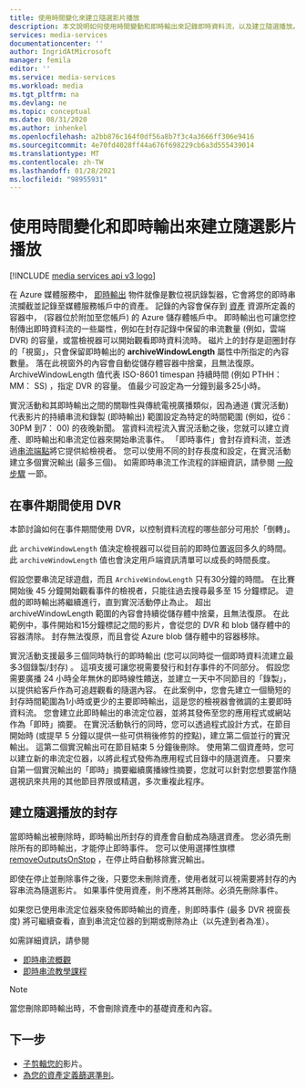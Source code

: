 ```yaml
---
title: 使用時間變化來建立隨選影片播放
description: 本文說明如何使用時間變動和即時輸出來記錄即時資料流，以及建立隨選播放。
services: media-services
documentationcenter: ''
author: IngridAtMicrosoft
manager: femila
editor: ''
ms.service: media-services
ms.workload: media
ms.tgt_pltfrm: na
ms.devlang: ne
ms.topic: conceptual
ms.date: 08/31/2020
ms.author: inhenkel
ms.openlocfilehash: a2bb876c164f0df56a8b7f3c4a3666ff306e9416
ms.sourcegitcommit: 4e70fd4028ff44a676f698229cb6a3d555439014
ms.translationtype: MT
ms.contentlocale: zh-TW
ms.lasthandoff: 01/28/2021
ms.locfileid: "98955931"
---
```

# <a name="use-time-shifting-and-live-outputs-to-create-on-demand-video-playback"></a>使用時間變化和即時輸出來建立隨選影片播放

[!INCLUDE [media services api v3 logo](./includes/v3-hr.md)]

在 Azure 媒體服務中， [即時輸出](/rest/api/media/liveoutputs) 物件就像是數位視訊錄製器，它會將您的即時串流攔截並記錄至媒體服務帳戶中的資產。 記錄的內容會保存到 [資產](/rest/api/media/assets) 資源所定義的容器中， (容器位於附加至您帳戶) 的 Azure 儲存體帳戶中。 即時輸出也可讓您控制傳出即時資料流的一些屬性，例如在封存記錄中保留的串流數量 (例如，雲端 DVR) 的容量，或當檢視器可以開始觀看即時資料流時。 磁片上的封存是迴圈封存的「視窗」，只會保留即時輸出的 **archiveWindowLength** 屬性中所指定的內容數量。 落在此視窗外的內容會自動從儲存體容器中捨棄，且無法復原。 ArchiveWindowLength 值代表 ISO-8601 timespan 持續時間 (例如 PTHH： MM： SS) ，指定 DVR 的容量。 值最少可設定為一分鐘到最多25小時。

實況活動和其即時輸出之間的關聯性與傳統電視廣播類似，因為通道 (實況活動) 代表影片的持續串流和錄製 (即時輸出) 範圍設定為特定的時間範圍 (例如，從6：30PM 到7： 00) 的夜晚新聞。 當資料流程流入實況活動之後，您就可以建立資產、即時輸出和串流定位器來開始串流事件。 「即時事件」會封存資料流，並透過[串流端點](/rest/api/media/streamingendpoints)將它提供給檢視者。 您可以使用不同的封存長度和設定，在實況活動建立多個實況輸出 (最多三個)。 如需即時串流工作流程的詳細資訊，請參閱 [一般步驟](live-streaming-overview.md#general-steps) 一節。

## <a name="using-a-dvr-during-an-event"></a>在事件期間使用 DVR

本節討論如何在事件期間使用 DVR，以控制資料流程的哪些部分可用於「倒轉」。

此 `archiveWindowLength` 值決定檢視器可以從目前的即時位置返回多久的時間。 此 `archiveWindowLength` 值也會決定用戶端資訊清單可以成長的時間長度。

假設您要串流足球遊戲，而且 `ArchiveWindowLength` 只有30分鐘的時間。 在比賽開始後 45 分鐘開始觀看事件的檢視者，只能往過去搜尋最多至 15 分鐘標記。 遊戲的即時輸出將繼續進行，直到實況活動停止為止。 超出 archiveWindowLength 範圍的內容會持續從儲存體中捨棄，且無法復原。 在此範例中，事件開始和15分鐘標記之間的影片，會從您的 DVR 和 blob 儲存體中的容器清除。 封存無法復原，而且會從 Azure blob 儲存體中的容器移除。

實況活動支援最多三個同時執行的即時輸出 (您可以同時從一個即時資料流建立最多3個錄製/封存) 。 這項支援可讓您視需要發行和封存事件的不同部分。 假設您需要廣播 24 小時全年無休的即時線性饋送，並建立一天中不同節目的「錄製」，以提供給客戶作為可追趕觀看的隨選內容。 在此案例中，您會先建立一個簡短的封存時間範圍為1小時或更少的主要即時輸出，這是您的檢視器會微調的主要即時資料流。 您會建立此即時輸出的串流定位器，並將其發佈至您的應用程式或網站作為「即時」摘要。 在實況活動執行的同時，您可以透過程式設計方式，在節目開始時 (或提早 5 分鐘以提供一些可供稍後修剪的控點)，建立第二個並行的實況輸出。 這第二個實況輸出可在節目結束 5 分鐘後刪除。 使用第二個資產時，您可以建立新的串流定位器，以將此程式發佈為應用程式目錄中的隨選資產。 只要來自第一個實況輸出的「即時」摘要繼續廣播線性摘要，您就可以針對您想要當作隨選視訊來共用的其他節目界限或精選，多次重複此程序。

## <a name="creating-an-archive-for-on-demand-playback"></a>建立隨選播放的封存

當即時輸出被刪除時，即時輸出所封存的資產會自動成為隨選資產。 您必須先刪除所有的即時輸出，才能停止即時事件。 您可以使用選擇性旗標 [removeOutputsOnStop](/rest/api/media/liveevents/stop#request-body) ，在停止時自動移除實況輸出。

即使在停止並刪除事件之後，只要您未刪除資產，使用者就可以視需要將封存的內容串流為隨選影片。 如果事件使用資產，則不應將其刪除。必須先刪除事件。

如果您已使用串流定位器來發佈即時輸出的資產，則即時事件 (最多 DVR 視窗長度) 將可繼續查看，直到串流定位器的到期或刪除為止（以先達到者為准）。

如需詳細資訊，請參閱

- [即時串流概觀](live-streaming-overview.md)
- [即時串流教學課程](stream-live-tutorial-with-api.md)

> [!NOTE]
> 當您刪除即時輸出時，不會刪除資產中的基礎資產和內容。

## <a name="next-steps"></a>下一步

* [子剪輯您的](subclip-video-rest-howto.md)影片。
* [為您的資產定義篩選準則](filters-dynamic-manifest-rest-howto.md)。
